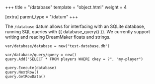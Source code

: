 +++
title = "/database"
template = "object.html"
weight = 4

[extra]
parent_type = "/datum"
+++

The `/database` datum allows for interfacing with an SQLite database, running SQL queries with {{ database_query() }}. We currently support writing and reading DreamMaker floats and strings.

```dm
var/database/database = new("test-database.db")

var/database/query/query = new()
query.Add("SELECT * FROM players WHERE ckey = ?", "my-player")

query.Execute(database)
query.NextRow()
query.GetRowData()
```
